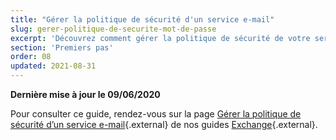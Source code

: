 ```yaml
---
title: "Gérer la politique de sécurité d'un service e-mail"
slug: gerer-politique-de-securite-mot-de-passe
excerpt: 'Découvrez comment gérer la politique de sécurité de votre service e-mail'
section: 'Premiers pas'
order: 08
updated: 2021-08-31
---
```


**Dernière mise à jour le 09/06/2020**

Pour consulter ce guide, rendez-vous sur la page [Gérer la politique de sécurité d’un service e-mail](https://docs.ovh.com/ca/fr/microsoft-collaborative-solutions/gerer-politique-de-securite-mot-de-passe/){.external} de nos guides [Exchange](https://docs.ovh.com/ca/fr/microsoft-collaborative-solutions/){.external}.
